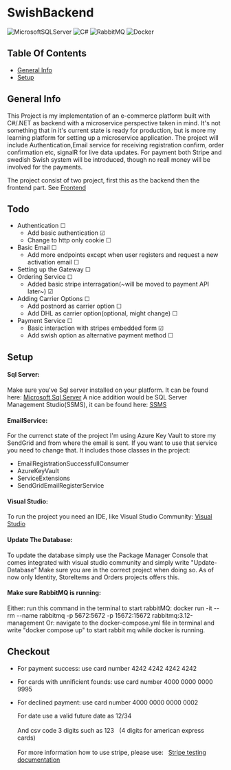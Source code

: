 # SwishBackend

![MicrosoftSQLServer](https://img.shields.io/badge/Microsoft%20SQL%20Sever-CC2927?style=for-the-badge&logo=microsoft%20sql%20server&logoColor=white)
![C#](https://img.shields.io/badge/c%23-%23239120.svg?style=for-the-badge&logo=c-sharp&logoColor=white)
![RabbitMQ](https://img.shields.io/badge/Rabbitmq-FF6600?style=for-the-badge&logo=rabbitmq&logoColor=white)
![Docker](https://img.shields.io/badge/docker-%230db7ed.svg?style=for-the-badge&logo=docker&logoColor=white)
 
## Table Of Contents
* [General Info](#general-info)
* [Setup](#setup)


## General Info
This Project is my implementation of an e-commerce platform built with C#/.NET as backend with a microservice perspective taken in mind. 
It's not something that in it's current state is ready for production, but is more my learning platform for setting up a microservice application.
The project will include Authentication,Email service for receiving registration confirm, order confirmation etc, signalR for live data updates.
For payment both Stripe and swedish Swish system will be introduced, though no reall money will be involved for the payments.

The project consist of two project, first this as the backend then the frontend part. See [Frontend](https://github.com/patrik033/SwishFront)

## Todo


     
 - Authentication &#x2610;
   - Add basic authentication &#x2611;
   - Change to http only cookie &#x2610;
 - Basic Email &#x2610;
   - Add more endpoints except when user registers and request a new activation email &#x2610;
 - Setting up the Gateway &#x2610;
 - Ordering Service &#x2610;
   - Added basic stripe interragation(~will be moved to payment API later~) &#x2611;  
 - Adding Carrier Options &#x2610;
   - Add postnord as carrier option &#x2610;
   - Add DHL as carrier option(optional, might change)  &#x2610;
 - Payment Service &#x2610;
   - Basic interaction with stripes embedded form &#x2611;
   - Add swish option as alternative payment method  &#x2610;



## Setup
#### Sql Server:

Make sure you've Sql server installed on your platform. It can be found here: [Microsoft Sql Server](https://www.microsoft.com/en-us/sql-server/sql-server-downloads)
A nice addition would be SQL Server Management Studio(SSMS), it can be found here: [SSMS](https://learn.microsoft.com/en-us/sql/ssms/download-sql-server-management-studio-ssms?view=sql-server-ver16)

#### EmailService:
For the currenct state of the project I'm using Azure Key Vault to store my SendGrid and from where the email is sent. If you want to use that service you need to change that. It includes those classes in the project: 

- EmailRegistrationSuccessfullConsumer
- AzureKeyVault
- ServiceExtensions
- SendGridEmailRegisterService


#### Visual Studio:

To run the project you need an IDE, like Visual Studio Community: [Visual Studio](https://visualstudio.microsoft.com/vs/community/)

#### Update The Database:

To update the database simply use the Package Manager Console that comes integrated with visual studio community and simply write "Update-Database"
Make sure you are in the correct project when doing so. As of now only Identity, StoreItems and Orders projects offers this.

#### Make sure RabbitMQ is running:
Either: run this command in the terminal to start rabbitMQ:  docker run -it --rm --name rabbitmq -p 5672:5672 -p 15672:15672 rabbitmq:3.12-management
Or: navigate to the docker-compose.yml file in terminal and write "docker compose up" to start rabbit mq while docker is running.

## Checkout

- For payment success: use card number 4242 4242 4242 4242
- For cards with unnificient founds: use card number 4000 0000 0000 9995
- For declined payment: use card number 4000 0000 0000 0002

  For date use a valid future date as 12/34<br></br>
  And csv code 3 digits such as 123 &nbsp; (4 digits for american express cards)
  <br/><br/>For more information how to use stripe, please use:  &nbsp; [Stripe testing documentation](https://stripe.com/docs/testing?numbers-or-method-or-token=card-numbers#use-test-cards)
